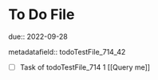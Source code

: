 # To Do File

due:: 2022-09-28

metadatafield:: todoTestFile_714_42

- [ ] Task of todoTestFile_714 1 [[Query me]]
